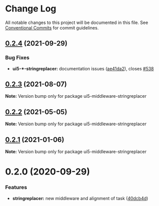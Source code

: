 # Change Log

All notable changes to this project will be documented in this file.
See [Conventional Commits](https://conventionalcommits.org) for commit guidelines.

## [0.2.4](https://github.com/ui5-community/ui5-ecosystem-showcase/compare/ui5-middleware-stringreplacer@0.2.3...ui5-middleware-stringreplacer@0.2.4) (2021-09-29)


### Bug Fixes

* **ui5-*-stringreplacer:** documentation issues ([ae41da2](https://github.com/ui5-community/ui5-ecosystem-showcase/commit/ae41da2247f15726634ca0f0bd7c784deb63a99d)), closes [#538](https://github.com/ui5-community/ui5-ecosystem-showcase/issues/538)





## [0.2.3](https://github.com/ui5-community/ui5-ecosystem-showcase/compare/ui5-middleware-stringreplacer@0.2.2...ui5-middleware-stringreplacer@0.2.3) (2021-08-07)

**Note:** Version bump only for package ui5-middleware-stringreplacer





## [0.2.2](https://github.com/ui5-community/ui5-ecosystem-showcase/compare/ui5-middleware-stringreplacer@0.2.1...ui5-middleware-stringreplacer@0.2.2) (2021-05-05)

**Note:** Version bump only for package ui5-middleware-stringreplacer





## [0.2.1](https://github.com/petermuessig/ui5-ecosystem-showcase/compare/ui5-middleware-stringreplacer@0.2.0...ui5-middleware-stringreplacer@0.2.1) (2021-01-06)

**Note:** Version bump only for package ui5-middleware-stringreplacer





# 0.2.0 (2020-09-29)


### Features

* **stringreplacer:** new middleware and alignment of task ([40dcb4d](https://github.com/petermuessig/ui5-ecosystem-showcase/commit/40dcb4d4442b0262699a779a13b565d8bba07a87))
